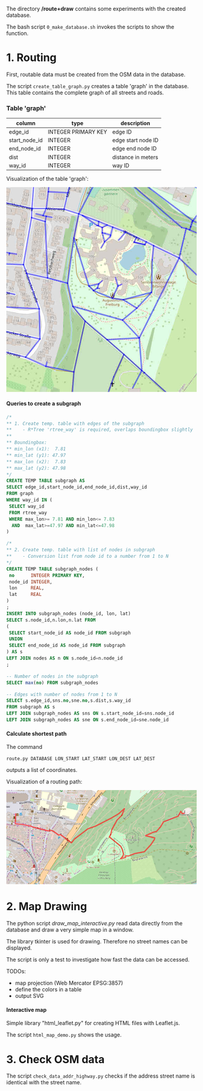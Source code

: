 The directory **/route+draw** contains some experiments with the created database.

The bash script `0_make_database.sh` invokes the scripts to show the function.


# 1. Routing

First, routable data must be created from the OSM data in the database.

The script `create_table_graph.py` creates a table 'graph' in the database.  
This table contains the complete graph of all streets and roads.  

### Table 'graph'

column          | type                | description
----------------|---------------------|-------------------------------------
edge_id         | INTEGER PRIMARY KEY | edge ID
start\_node\_id | INTEGER             | edge start node ID
end\_node\_id   | INTEGER             | edge end node ID
dist            | INTEGER             | distance in meters
way_id          | INTEGER             | way ID

Visualization of the table 'graph':  

![table_graph.jpg](./table_graph.jpg)

#### Queries to create a subgraph

``` sql
/*
** 1. Create temp. table with edges of the subgraph
**    - R*Tree 'rtree_way' is required, overlaps boundingbox slightly
**
** Boundingbox:
** min_lon (x1):  7.81
** min_lat (y1): 47.97
** max_lon (x2):  7.83
** max_lat (y2): 47.98
*/
CREATE TEMP TABLE subgraph AS
SELECT edge_id,start_node_id,end_node_id,dist,way_id
FROM graph
WHERE way_id IN (
 SELECT way_id
 FROM rtree_way
 WHERE max_lon>= 7.81 AND min_lon<= 7.83
  AND  max_lat>=47.97 AND min_lat<=47.98
)
```

``` sql
/*
** 2. Create temp. table with list of nodes in subgraph
**    - Conversion list from node id to a number from 1 to N
*/
CREATE TEMP TABLE subgraph_nodes (
 no      INTEGER PRIMARY KEY,
 node_id INTEGER,
 lon     REAL,
 lat     REAL
)
;
INSERT INTO subgraph_nodes (node_id, lon, lat)
SELECT s.node_id,n.lon,n.lat FROM
(
 SELECT start_node_id AS node_id FROM subgraph
 UNION
 SELECT end_node_id AS node_id FROM subgraph
) AS s
LEFT JOIN nodes AS n ON s.node_id=n.node_id
;
```

``` sql
-- Number of nodes in the subgraph
SELECT max(no) FROM subgraph_nodes
```

``` sql
-- Edges with number of nodes from 1 to N
SELECT s.edge_id,sns.no,sne.no,s.dist,s.way_id
FROM subgraph AS s
LEFT JOIN subgraph_nodes AS sns ON s.start_node_id=sns.node_id
LEFT JOIN subgraph_nodes AS sne ON s.end_node_id=sne.node_id
```


#### Calculate shortest path

The command
```
route.py DATABASE LON_START LAT_START LON_DEST LAT_DEST
```
outputs a list of coordinates.

Visualization of a routing path:  

![routing_path.jpg](./routing_path.jpg)


# 2. Map Drawing

The python script *draw_map_interactive.py* read data directly from the database
and draw a very simple map in a window.

The library tkinter is used for drawing.
Therefore no street names can be displayed.

The script is only a test to investigate how fast the data can be accessed.

TODOs:

- map projection (Web Mercator EPSG:3857)
- define the colors in a table
- output SVG

#### Interactive map

Simple library "html_leaflet.py" for creating HTML files with Leaflet.js.

The script `html_map_demo.py` shows the usage.


# 3. Check OSM data

The script `check_data_addr_highway.py` checks if the address street name is
identical with the street name.

